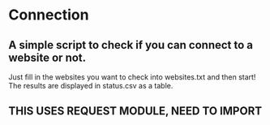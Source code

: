# Connection
## A simple script to check if you can connect to a website or not.

Just fill in the websites you want to check into websites.txt and then start!
The results are displayed in status.csv as a table.


## THIS USES REQUEST MODULE, NEED TO IMPORT
